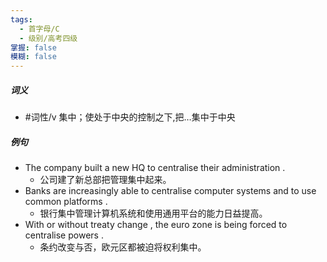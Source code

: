 ```yaml
---
tags:
  - 首字母/C
  - 级别/高考四级
掌握: false
模糊: false
---
```

##### 词义
- #词性/v  集中；使处于中央的控制之下,把…集中于中央
##### 例句
- The company built a new HQ to centralise their administration .
	- 公司建了新总部把管理集中起来。
- Banks are increasingly able to centralise computer systems and to use common platforms .
	- 银行集中管理计算机系统和使用通用平台的能力日益提高。
- With or without treaty change , the euro zone is being forced to centralise powers .
	- 条约改变与否，欧元区都被迫将权利集中。
